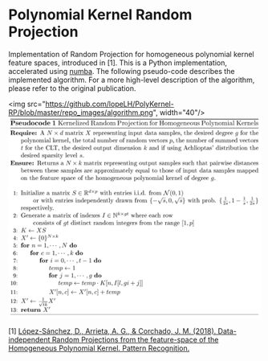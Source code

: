 # Polynomial Kernel Random Projection

Implementation of Random Projection for homogeneous polynomial kernel feature spaces, introduced in [1]. This is a Python implementation, accelerated using [numba](http://numba.pydata.org/). The following pseudo-code describes the implemented algorithm. For a more high-level description of the algorithm, please refer to the original publication.

<img src="https://github.com/lopeLH/PolyKernel-RP/blob/master/repo_images/algorithm.png", width="40"/>
![algp pseudo](https://github.com/lopeLH/PolyKernel-RP/blob/master/repo_images/algorithm.png)

[1] [López-Sánchez, D., Arrieta, A. G., & Corchado, J. M. (2018). Data-independent Random Projections from the feature-space of the Homogeneous Polynomial Kernel. Pattern Recognition.](https://www.sciencedirect.com/science/article/pii/S0031320318301675)
